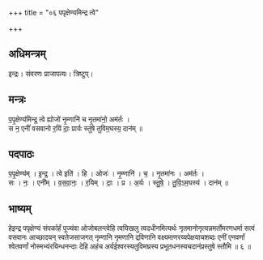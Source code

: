 +++
title = "०६ पपृक्षेण्यमिन्द्र त्वे"

+++
## अधिमन्त्रम्
इन्द्रः। संवरणः प्राजापत्यः। त्रिष्टुप्।

## मन्त्रः
प॒पृ॒क्षेण्य॑मिन्द्र॒ त्वे ह्योजो॑ नृ॒म्णानि॑ च नृ॒तमा॑नो॒ अम॑र्तः ।  
स न॒ एनीं॑ वसवानो र॒यिं दाः॒ प्रार्यः स्तु॑षे तुविम॒घस्य॒ दान॑म् ॥

## पदपाठः
प॒पृ॒क्षेण्य॑म् । इ॒न्द्र॒ । त्वे इति॑ । हि । ओजः॑ । नृ॒म्णानि॑ । च॒ । नृ॒तमा॑नः । अम॑र्तः ।  
सः । नः॒ । एनी॑म् । व॒स॒वा॒नः॒ । र॒यिम् । दाः॒ । प्र । अ॒र्यः । स्तु॒षे॒ । तु॒वि॒ऽम॒घस्य॑ । दान॑म् ॥

## भाष्यम्
हेइन्द्र पपृक्षेण्यं संपर्कार्हं पूज्यंवा ओजोबलन्त्वेहि त्वयिखलु त्वदधीनमित्यर्थः नृतमानोनृत्यन्नमर्तोमरणधर्मा सत्वं वसवानः आच्छादयन् स्वतेजसाजगत् नृम्णानि नृमणानि द्रविणानि वक्ष्यमाणरय्यपेक्षयाचशब्दः एनीं एनवर्णां श्वेतवर्णां नोस्मभ्यंरयिन्धनन्दाः देहि अहंच अर्यईश्वरस्यतुविमघ्रस्य प्रभूतधनस्यचदानंप्रस्तुषे स्तौमि ॥ ६ ॥